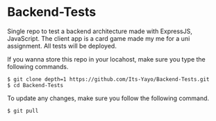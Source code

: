 # Backend-Tests

Single repo to test a backend architecture made with ExpressJS, JavaScript. 
The client app is a card game made my me for a uni assignment. All tests will be deployed. 

If you wanna store this repo in your locahost, make sure you type the following commands. 
```
$ git clone depth=1 https://github.com/Its-Yayo/Backend-Tests.git
$ cd Backend-Tests
```

To update any changes, make sure you follow the following command.

```
$ git pull
```
